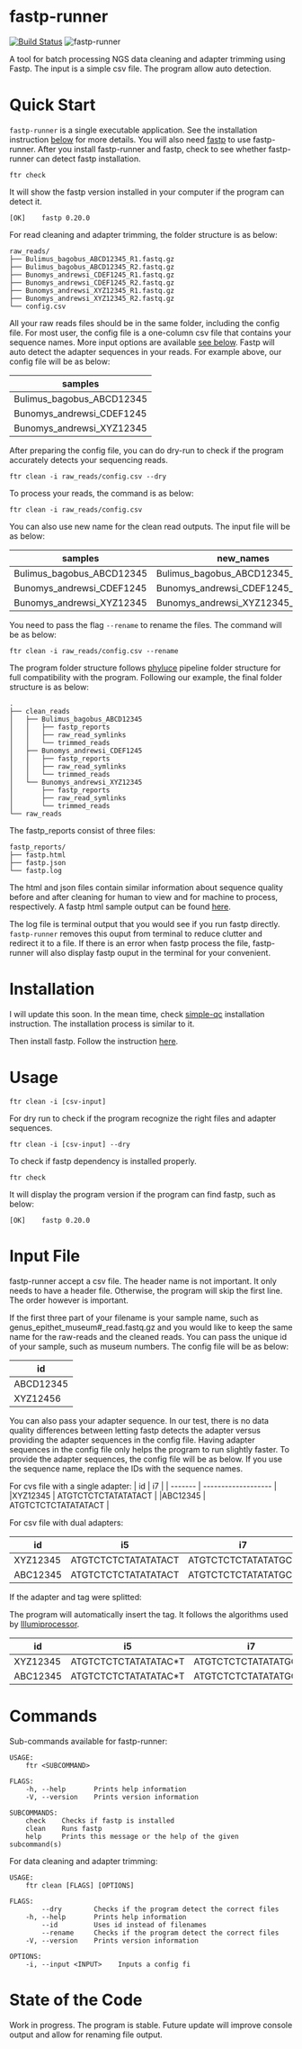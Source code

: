 # fastp-runner
[![Build Status](https://www.travis-ci.com/hhandika/fastp-runner.svg?branch=main)](https://www.travis-ci.com/hhandika/fastp-runner)
![fastp-runner](https://github.com/hhandika/fastp-runner/workflows/Tests/badge.svg)

A tool for batch processing NGS data cleaning and adapter trimming using Fastp. The input is a simple csv file. The program allow auto detection.  

# Quick Start
`fastp-runner` is a single executable application. See the installation instruction [below](#installation) for more details. You will also need [fastp](https://github.com/OpenGene/fastp) to use fastp-runner. After you install fastp-runner and fastp, check to see whether fastp-runner can detect fastp installation.

```
ftr check
```
It will show the fastp version installed in your computer if the program can detect it.

```
[OK]    fastp 0.20.0
```

For read cleaning and adapter trimming, the folder structure is as below:

```
raw_reads/
├── Bulimus_bagobus_ABCD12345_R1.fastq.gz
├── Bulimus_bagobus_ABCD12345_R2.fastq.gz
├── Bunomys_andrewsi_CDEF1245_R1.fastq.gz
├── Bunomys_andrewsi_CDEF1245_R2.fastq.gz
├── Bunomys_andrewsi_XYZ12345_R1.fastq.gz
├── Bunomys_andrewsi_XYZ12345_R2.fastq.gz
└── config.csv
```

All your raw reads files should be in the same folder, including the config file. For most user, the config file is a one-column csv file that contains your sequence names. More input options are available [see below](#input-file). Fastp will auto detect the adapter sequences in your reads. For example above, our config file will be as below:

| samples                   |
|---------------------------|
|Bulimus_bagobus_ABCD12345  |
|Bunomys_andrewsi_CDEF1245  |
|Bunomys_andrewsi_XYZ12345  |

After preparing the config file, you can do dry-run to check if the program accurately detects your sequencing reads.

```
ftr clean -i raw_reads/config.csv --dry
```

To process your reads, the command is as below:

```
ftr clean -i raw_reads/config.csv
```

You can also use new name for the clean read outputs. The input file will be as below:

| samples                   | new_names                             |
|---------------------------|---------------------------------------|
|Bulimus_bagobus_ABCD12345  | Bulimus_bagobus_ABCD12345_leyte       |
|Bunomys_andrewsi_CDEF1245  | Bunomys_andrewsi_CDEF1245_sulawesi    |
|Bunomys_andrewsi_XYZ12345  | Bunomys_andrewsi_XYZ12345_sulawesi    |

You need to pass the flag `--rename` to rename the files. The command will be as below:

```
ftr clean -i raw_reads/config.csv --rename
```

The program folder structure follows [phyluce](https://phyluce.readthedocs.io/en/latest/) pipeline folder structure for full compatibility with the program. Following our example, the final folder structure is as below:

```
.
├── clean_reads
│   ├── Bulimus_bagobus_ABCD12345
│   │   ├── fastp_reports
│   │   ├── raw_read_symlinks
│   │   └── trimmed_reads
│   ├── Bunomys_andrewsi_CDEF1245
│   │   ├── fastp_reports
│   │   ├── raw_read_symlinks
│   │   └── trimmed_reads
│   └── Bunomys_andrewsi_XYZ12345
│       ├── fastp_reports
│       ├── raw_read_symlinks
│       └── trimmed_reads
└── raw_reads
```

The fastp_reports consist of three files:

```
fastp_reports/
├── fastp.html
├── fastp.json
└── fastp.log
```
The html and json files contain similar information about sequence quality before and after cleaning for human to view and for machine to process, respectively. A fastp html sample output can be found [here](http://opengene.org/fastp/fastp.html).

The log file is terminal output that you would see if you run fastp directly. `fastp-runner` removes this ouput from terminal to reduce clutter and redirect it to a file. If there is an error when fastp process the file, fastp-runner will also display fastp ouput in the terminal for your convenient.   

# Installation

I will update this soon. In the mean time, check [simple-qc](https://github.com/hhandika/simple-qc) installation instruction. The installation process is similar to it.

Then install fastp. Follow the instruction [here](https://github.com/OpenGene/fastp).

# Usage

```
ftr clean -i [csv-input]
```

For dry run to check if the program recognize the right files and adapter sequences.

```
ftr clean -i [csv-input] --dry
```

To check if fastp dependency is installed properly.

```
ftr check
```

It will display the program version if the program can find fastp, such as below:

```
[OK]    fastp 0.20.0
```

# Input File

fastp-runner accept a csv file. The header name is not important. It only needs to have a header file. Otherwise, the program will skip the first line. The order however is important. 

If the first three part of your filename is your sample name, such as genus_epithet_museum#_read.fastq.gz and you would like to keep the same name for the raw-reads and the cleaned reads. You can pass the unique id of your sample, such as museum numbers. The config file will be as below:

| id      |
|---------|
|ABCD12345|
|XYZ12456 |

You can also pass your adapter sequence. In our test, there is no data quality differences between letting fastp detects the adapter versus providing the adapter sequences in the config file. Having adapter sequences in the config file only helps the program to run slightly faster. To provide the adapter sequences, the config file will be as below. If you use the sequence name, replace the IDs with the sequence names.

For cvs file with a single adapter:
| id        |   i7                | 
| -------   | ------------------- |  
|XYZ12345   | ATGTCTCTCTATATATACT | 
|ABC12345   | ATGTCTCTCTATATATACT | 


For csv file with dual adapters:

| id      |   i5                | i7                  |
| ------- | ------------------- | ------------------  | 
|XYZ12345 | ATGTCTCTCTATATATACT | ATGTCTCTCTATATATGCT |
|ABC12345 | ATGTCTCTCTATATATACT | ATGTCTCTCTATATATGCT |

If the adapter and tag were splitted:

The program will automatically insert the tag. It follows the algorithms used by [Illumiprocessor](https://illumiprocessor.readthedocs.io/en/latest/).

| id      |   i5                    | i7                    |   i5 index   | i7 index   |
| -------   | -------------------   | ------------------    | -----------| ---------|
|XYZ12345    | ATGTCTCTCTATATATAC*T | ATGTCTCTCTATATATGC*T  | ATGTCTC    | ATGTATG  |
|ABC12345    | ATGTCTCTCTATATATAC*T | ATGTCTCTCTATATATGC*T  | GGGTCTC    | ATGTAAA  |

# Commands

Sub-commands available for fastp-runner:

```
USAGE:
    ftr <SUBCOMMAND>

FLAGS:
    -h, --help       Prints help information
    -V, --version    Prints version information

SUBCOMMANDS:
    check    Checks if fastp is installed
    clean    Runs fastp
    help     Prints this message or the help of the given subcommand(s)
```

For data cleaning and adapter trimming:

```
USAGE:
    ftr clean [FLAGS] [OPTIONS]

FLAGS:
        --dry        Checks if the program detect the correct files
    -h, --help       Prints help information
        --id         Uses id instead of filenames
        --rename     Checks if the program detect the correct files
    -V, --version    Prints version information

OPTIONS:
    -i, --input <INPUT>    Inputs a config fi
```

# State of the Code
Work in progress. The program is stable. Future update will improve console output and allow for renaming file output. 